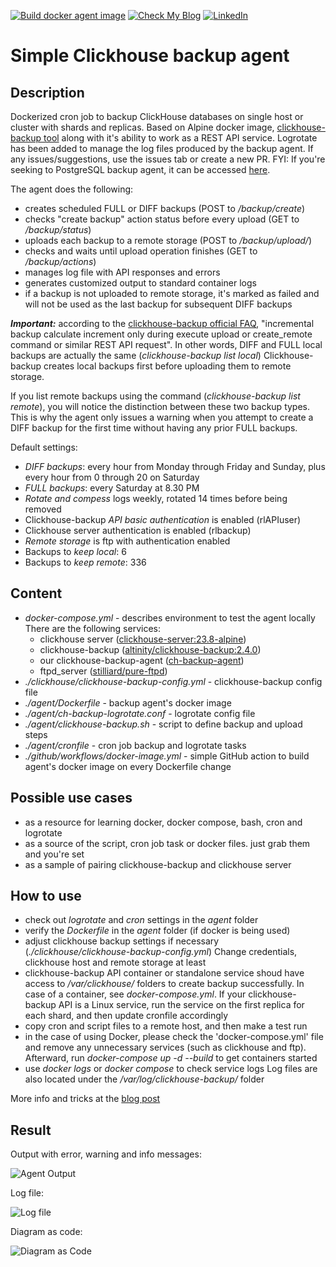 [![Build docker agent image](https://github.com/rlevchenko/clickhouse-backup-agent/actions/workflows/docker-image.yml/badge.svg)](https://github.com/rlevchenko/clickhouse-backup-agent/actions/workflows/docker-image.yml)
[![Check My Blog](https://img.shields.io/badge/check-blog-post)](https://rlevchenko.com/2023/09/12/simple-clickhouse-backup-agent/)
[![LinkedIn](https://img.shields.io/twitter/follow/rlevchenko)](https://twitter.com/rlevchenko)

# Simple Clickhouse backup agent

## Description

Dockerized cron job to backup ClickHouse databases on single host or cluster with shards and replicas. Based on Alpine docker image, [clickhouse-backup tool](https://github.com/Altinity/clickhouse-backup) along with it's ability to work as a REST API service. Logrotate has been added to manage the log files produced by the backup agent. If any issues/suggestions, use the issues tab or create a new PR.
FYI: If you're seeking to PostgreSQL backup agent, it can be accessed [here](https://github.com/rlevchenko/psql-backup-agent).

The agent does the following:

- creates scheduled FULL or DIFF backups (POST  to _/backup/create_)
- checks "create backup" action status before every upload (GET to _/backup/status_)
- uploads each backup to a remote storage  (POST to _/backup/upload/_)
- checks and waits until upload operation finishes (GET to _/backup/actions_)
- manages log file with API responses and errors
- generates customized output to standard container logs
- if a backup is not uploaded to remote storage, it's marked as failed
  and will not be used as the last backup for subsequent DIFF backups

***Important:*** according to the [clickhouse-backup official FAQ](https://github.com/Altinity/clickhouse-backup/blob/master/Examples.md#how-do-incremental-backups-work-to-remote-storage), "incremental backup calculate increment only during execute upload or create_remote command or similar REST API request". In other words, DIFF and FULL local backups are actually the same (_clickhouse-backup list local_) Clickhouse-backup creates local backups first before uploading them to remote storage.

If you list remote backups using the command (_clickhouse-backup list remote_), you will notice the distinction between these two backup types. This is why the agent only issues a warning when you attempt to create a DIFF backup for the first time without having any prior FULL backups.

Default settings:

- *DIFF backups*: every hour from Monday through Friday and Sunday,
  plus every hour from 0 through 20 on Saturday
- *FULL backups*: every Saturday at 8.30 PM
- *Rotate and compess* logs weekly, rotated 14 times before being removed
- Clickhouse-backup *API basic authentication* is enabled (rlAPIuser)
- Clickhouse server authentication is enabled (rlbackup)
- *Remote storage* is ftp with authentication enabled
- Backups to *keep local*: 6
- Backups to *keep remote*: 336

## Content

- _docker-compose.yml_ - describes environment to test the agent locally
   There are the following services:
  - clickhouse server ([clickhouse-server:23.8-alpine](https://hub.docker.com/r/clickhouse/clickhouse-server))
  - clickhouse-backup ([altinity/clickhouse-backup:2.4.0](https://github.com/Altinity/clickhouse-backup))
  - our clickhouse-backup-agent ([ch-backup-agent](https://github.com/rlevchenko/clickhouse-backup-agent/blob/main/agent/Dockerfile))
  - ftpd_server ([stilliard/pure-ftpd](https://github.com/stilliard/docker-pure-ftpd))
- _./clickhouse/clickhouse-backup-config.yml_ - clickhouse-backup config file
- _./agent/Dockerfile_ - backup agent's docker image
- _./agent/ch-backup-logrotate.conf_ - logrotate config file
- _./agent/clickhouse-backup.sh_ - script to define backup and upload steps
- _./agent/cronfile_ - cron job backup and logrotate tasks
- _./github/workflows/docker-image.yml_ - simple GitHub action to build agent's docker image on every Dockerfile change

## Possible use cases

- as a resource for learning docker, docker compose, bash, cron and logrotate
- as a source of the script, cron job task or docker files. just grab them and you're set
- as a sample of pairing clickhouse-backup and clickhouse server

## How to use

- check out _logrotate_ and _cron_ settings in the _agent_ folder
- verify the _Dockerfile_ in the _agent_ folder (if docker is being used)
- adjust clickhouse backup settings if necessary (_./clickhouse/clickhouse-backup-config.yml_)
  Change credentials, clickhouse host and remote storage at least
- clickhouse-backup API container or standalone service shoud have access to _/var/clickhouse/_ folders to create backup successfully. In case of a container, see _docker-compose.yml_. If your clickhouse-backup API is a Linux service, run the service on the first replica for each shard, and then update cronfile accordingly
- copy cron and script files to a remote host, and then make a test run
- in the case of using Docker, please check the 'docker-compose.yml' file and remove any unnecessary services (such as clickhouse and ftp). Afterward, run _docker-compose up -d --build_ to get containers started
- use _docker logs <container id>_ or _docker compose <service name>_ to check service logs
  Log files are also located under the _/var/log/clickhouse-backup/_ folder

More info and tricks at the [blog post](https://rlevchenko.com/2023/09/12/simple-clickhouse-backup-agent/)

## Result

Output with error, warning and info messages:

![Agent Output](https://rlevchenko.files.wordpress.com/2023/09/first-run-w-error.jpg)

Log file:

![Log file](https://rlevchenko.files.wordpress.com/2023/09/log-file.jpg)

Diagram as code: 

![Diagram as Code](https://rlevchenko.files.wordpress.com/2023/12/image-1.png)
